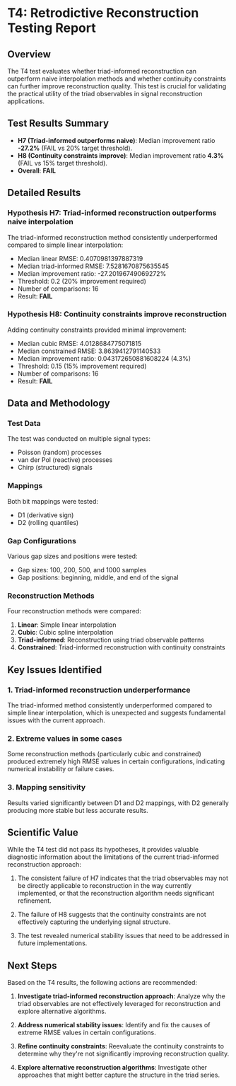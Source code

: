 # T4: Retrodictive Reconstruction Testing Report

## Overview

The T4 test evaluates whether triad-informed reconstruction can outperform naive interpolation methods and whether continuity constraints can further improve reconstruction quality. This test is crucial for validating the practical utility of the triad observables in signal reconstruction applications.

## Test Results Summary

* **H7 (Triad-informed outperforms naive)**: Median improvement ratio **-27.2%** (FAIL vs 20% target threshold).
* **H8 (Continuity constraints improve)**: Median improvement ratio **4.3%** (FAIL vs 15% target threshold).
* **Overall**: **FAIL**

## Detailed Results

### Hypothesis H7: Triad-informed reconstruction outperforms naive interpolation

The triad-informed reconstruction method consistently underperformed compared to simple linear interpolation:

* Median linear RMSE: 0.4070981397887319
* Median triad-informed RMSE: 7.5281670875635545
* Median improvement ratio: -27.20196749069272%
* Threshold: 0.2 (20% improvement required)
* Number of comparisons: 16
* Result: **FAIL**

### Hypothesis H8: Continuity constraints improve reconstruction

Adding continuity constraints provided minimal improvement:

* Median cubic RMSE: 4.0128684775071815
* Median constrained RMSE: 3.8639412791140533
* Median improvement ratio: 0.043172650881608224 (4.3%)
* Threshold: 0.15 (15% improvement required)
* Number of comparisons: 16
* Result: **FAIL**

## Data and Methodology

### Test Data

The test was conducted on multiple signal types:
* Poisson (random) processes
* van der Pol (reactive) processes
* Chirp (structured) signals

### Mappings

Both bit mappings were tested:
* D1 (derivative sign)
* D2 (rolling quantiles)

### Gap Configurations

Various gap sizes and positions were tested:
* Gap sizes: 100, 200, 500, and 1000 samples
* Gap positions: beginning, middle, and end of the signal

### Reconstruction Methods

Four reconstruction methods were compared:
1. **Linear**: Simple linear interpolation
2. **Cubic**: Cubic spline interpolation
3. **Triad-informed**: Reconstruction using triad observable patterns
4. **Constrained**: Triad-informed reconstruction with continuity constraints

## Key Issues Identified

### 1. Triad-informed reconstruction underperformance

The triad-informed method consistently underperformed compared to simple linear interpolation, which is unexpected and suggests fundamental issues with the current approach.

### 2. Extreme values in some cases

Some reconstruction methods (particularly cubic and constrained) produced extremely high RMSE values in certain configurations, indicating numerical instability or failure cases.

### 3. Mapping sensitivity

Results varied significantly between D1 and D2 mappings, with D2 generally producing more stable but less accurate results.

## Scientific Value

While the T4 test did not pass its hypotheses, it provides valuable diagnostic information about the limitations of the current triad-informed reconstruction approach:

1. The consistent failure of H7 indicates that the triad observables may not be directly applicable to reconstruction in the way currently implemented, or that the reconstruction algorithm needs significant refinement.

2. The failure of H8 suggests that the continuity constraints are not effectively capturing the underlying signal structure.

3. The test revealed numerical stability issues that need to be addressed in future implementations.

## Next Steps

Based on the T4 results, the following actions are recommended:

1. **Investigate triad-informed reconstruction approach**: Analyze why the triad observables are not effectively leveraged for reconstruction and explore alternative algorithms.

2. **Address numerical stability issues**: Identify and fix the causes of extreme RMSE values in certain configurations.

3. **Refine continuity constraints**: Reevaluate the continuity constraints to determine why they're not significantly improving reconstruction quality.

4. **Explore alternative reconstruction algorithms**: Investigate other approaches that might better capture the structure in the triad series.